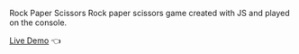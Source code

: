 Rock Paper Scissors
Rock paper scissors game created with JS and played on the console.

[Live Demo](https://ranthz.github.io/rock-paper-scissors/) 👈

